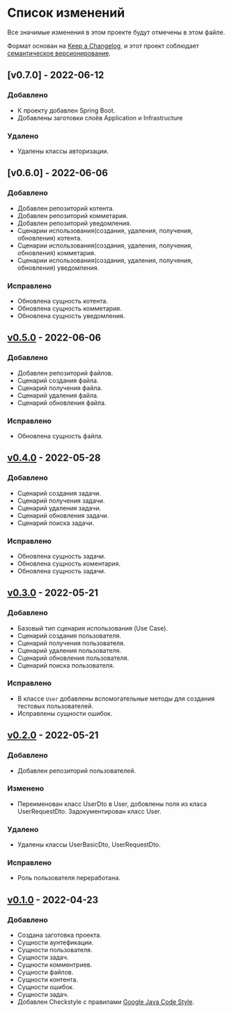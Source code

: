 # Список изменений
Все значимые изменения в этом проекте будут отмечены в этом файле.

Формат основан на [Keep a Changelog](https://keepachangelog.com/ru/1.0.0/),
и этот проект соблюдает [семантическое версионирование](https://semver.org/lang/ru/).

## [v0.7.0] - 2022-06-12
### Добавлено
- К проекту добавлен Spring Boot.
- Добавлены заготовки слоёв Application и Infrastructure
### Удалено
- Удалены классы авторизации.

## [v0.6.0] - 2022-06-06
### Добавлено
- Добавлен репозиторий котента.
- Добавлен репозиторий комметария.
- Добавлен репозиторий уведомления.
- Сценарии использования(создания, удаления, получения, обновления) котента.
- Сценарии использования(создания, удаления, получения, обновления) комметария.
- Сценарии использования(создания, удаления, получения, обновления) уведомления.
### Исправлено
- Обновлена сущность котента.
- Обновлена сущность комметария.
- Обновлена сущность уведомления.

## [v0.5.0] - 2022-06-06
### Добавлено
- Добавлен репозиторий файлов.
- Сценарий создания файла.
- Сценарий получения файла.
- Сценарий удаления файла.
- Сценарий обновления файла.
### Исправлено
- Обновлена сущность файла.

## [v0.4.0] - 2022-05-28
### Добавлено
- Сценарий создания задачи.
- Сценарий получения задачи.
- Сценарий удаления задачи.
- Сценарий обновления задачи.
- Сценарий поиска задачи.
### Исправлено
- Обновлена сущность задачи.
- Обновлена сущность коментария.
- Обновлена сущность задачи.

## [v0.3.0] - 2022-05-21
### Добавлено
- Базовый тип сценария использования (Use Case).
- Сценарий создания пользователя.
- Сценарий получения пользователя.
- Сценарий удаления пользователя.
- Сценарий обновления пользователя.
- Сценарий поиска пользователя.
### Исправлено
- В классе `User` добавлены вспомогательные методы для создания тестовых пользователей.
- Исправлены сущности ошибок.

## [v0.2.0] - 2022-05-21
### Добавлено
- Добавлен репозиторий пользователей.
### Изменено
- Переименован класс UserDto в User, добовлены поля из класа UserRequestDto. Задокументирован класс User.
### Удалено
- Удалены классы UserBasicDto, UserRequestDto.
### Исправлено
- Роль пользователя переработана.

## [v0.1.0] - 2022-04-23
### Добавлено
 - Создана заготовка проекта.
 - Сущности аунтефикации.
 - Сущности пользователя.
 - Сущности задач.
 - Сущности комментриев.
 - Сущности файлов.
 - Сущности контента.
 - Сущности ошибок.
 - Сущности задач.
 - Добавлен Checkstyle с правилами [Google Java Code Style](https://google.github.io/styleguide/javaguide.html).

[v0.1.0]: https://gitlab.study.htc-cs.com/root/java/java-22-1/-/compare/aleksandr.aziatcev-v0.0.0...aleksandr.aziatcev-v0.1.0
[v0.2.0]: https://gitlab.study.htc-cs.com/root/java/java-22-1/-/compare/aleksandr.aziatcev-v0.1.0...aleksandr.aziatcev-v0.2.0
[v0.3.0]: https://gitlab.study.htc-cs.com/root/java/java-22-1/-/compare/aleksandr.aziatcev-v0.2.0...aleksandr.aziatcev-v0.3.0
[v0.4.0]: https://gitlab.study.htc-cs.com/root/java/java-22-1/-/compare/aleksandr.aziatcev-v0.3.0...aleksandr.aziatcev-v0.4.0
[v0.5.0]: https://gitlab.study.htc-cs.com/root/java/java-22-1/-/compare/aleksandr.aziatcev-v0.4.0...aleksandr.aziatcev-v0.5.0
[v0.5.0]: https://gitlab.study.htc-cs.com/root/java/java-22-1/-/compare/aleksandr.aziatcev-v0.5.0...aleksandr.aziatcev-v0.6.0